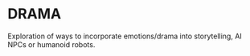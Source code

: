 # DRAMA

Exploration of ways to incorporate emotions/drama into storytelling, AI NPCs or humanoid robots.

